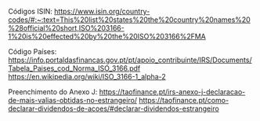 Códigos ISIN: https://www.isin.org/country-codes/#:~:text=This%20list%20states%20the%20country%20names%20%28official%20short,ISO%203166-1%20is%20effected%20by%20the%20ISO%203166%2FMA

Código Países: https://info.portaldasfinancas.gov.pt/pt/apoio_contribuinte/IRS/Documents/Tabela_Paises_cod_Norma_ISO_3166.pdf
https://en.wikipedia.org/wiki/ISO_3166-1_alpha-2

Preenchimento do Anexo J: 
https://taofinance.pt/irs-anexo-j-declaracao-de-mais-valias-obtidas-no-estrangeiro/
https://taofinance.pt/como-declarar-dividendos-de-acoes/#declarar-dividendos-estrangeiro